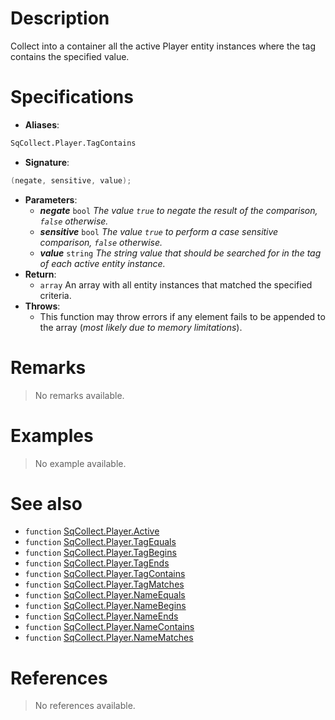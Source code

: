 # Description

Collect into a container all the active Player entity instances where the tag contains the specified value.

# Specifications

* **Aliases**:
```D
SqCollect.Player.TagContains
```
* **Signature**:
```D
(negate, sensitive, value);
```
* **Parameters**:
	* **_negate_** `bool` *The value `true` to negate the result of the comparison, `false` otherwise.*
	* **_sensitive_** `bool` *The value `true` to perform a case sensitive comparison, `false` otherwise.*
	* **_value_** `string` *The string value that should be searched for in the tag of each active entity instance.*
* **Return**:
	* `array` An array with all entity instances that matched the specified criteria.
* **Throws**:
	* This function may throw errors if any element fails to be appended to the array (*most likely due to memory limitations*).

# Remarks

> No remarks available.

# Examples

> No example available.

# See also

* `function` [SqCollect.Player.Active](Function.SqCollect.Player.Active)
* `function` [SqCollect.Player.TagEquals](Function.SqCollect.Player.TagEquals)
* `function` [SqCollect.Player.TagBegins](Function.SqCollect.Player.TagBegins)
* `function` [SqCollect.Player.TagEnds](Function.SqCollect.Player.TagEnds)
* `function` [SqCollect.Player.TagContains](Function.SqCollect.Player.TagContains)
* `function` [SqCollect.Player.TagMatches](Function.SqCollect.Player.TagMatches)
* `function` [SqCollect.Player.NameEquals](Function.SqCollect.Player.NameEquals)
* `function` [SqCollect.Player.NameBegins](Function.SqCollect.Player.NameBegins)
* `function` [SqCollect.Player.NameEnds](Function.SqCollect.Player.NameEnds)
* `function` [SqCollect.Player.NameContains](Function.SqCollect.Player.NameContains)
* `function` [SqCollect.Player.NameMatches](Function.SqCollect.Player.NameMatches)

# References

> No references available.
